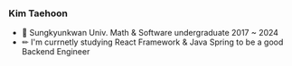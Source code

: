 ### Kim Taehoon 
- 🏫 Sungkyunkwan Univ. Math & Software undergraduate 2017 ~ 2024
- ✏ I'm currnetly studying React Framework & Java Spring to be a good Backend Engineer
